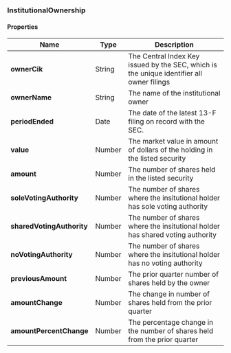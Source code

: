 
[//]: # (CLASS:InstitutionalOwnership)

[//]: # (KIND:object)

### InstitutionalOwnership

#### Properties

[//]: # (START_DEFINITION)

Name | Type | Description
------------ | ------------- | -------------
**ownerCik** | String | The Central Index Key issued by the SEC, which is the unique identifier all owner filings &nbsp;
**ownerName** | String | The name of the institutional owner &nbsp;
**periodEnded** | Date | The date of the latest 13-F filing on record with the SEC. &nbsp;
**value** | Number | The market value in amount of dollars of the holding in the listed security &nbsp;
**amount** | Number | The number of shares held in the listed security &nbsp;
**soleVotingAuthority** | Number | The number of shares where the insitutional holder has sole voting authority &nbsp;
**sharedVotingAuthority** | Number | The number of shares where the insitutional holder has shared voting authority &nbsp;
**noVotingAuthority** | Number | The number of shares where the insitutional holder has no voting authority &nbsp;
**previousAmount** | Number | The prior quarter number of shares held by the owner &nbsp;
**amountChange** | Number | The change in number of shares held from the prior quarter &nbsp;
**amountPercentChange** | Number | The percentage change in the number of shares held from the prior quarter &nbsp;

[//]: # (END_DEFINITION)





